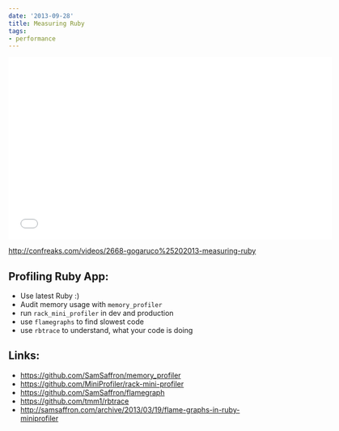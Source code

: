 ```yaml
---
date: '2013-09-28'
title: Measuring Ruby
tags:
- performance
---
```




<iframe width="640" height="360" src="//www.youtube.com/embed/LWyEWUD-ztQ?feature=player_embedded" frameborder="0" allowfullscreen></iframe>


http://confreaks.com/videos/2668-gogaruco%25202013-measuring-ruby

## Profiling Ruby App:

  - Use latest Ruby :)
  - Audit memory usage with `memory_profiler`
  - run `rack_mini_profiler` in dev and production
  - use `flamegraphs` to find slowest code
  - use `rbtrace` to understand, what your code is doing

## Links:
  - https://github.com/SamSaffron/memory_profiler
  - https://github.com/MiniProfiler/rack-mini-profiler
  - https://github.com/SamSaffron/flamegraph
  - https://github.com/tmm1/rbtrace
  - http://samsaffron.com/archive/2013/03/19/flame-graphs-in-ruby-miniprofiler
